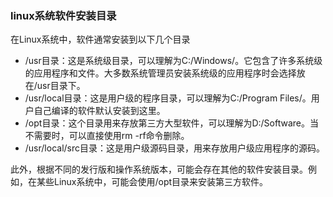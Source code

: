 ### linux系统软件安装目录
在Linux系统中，软件通常安装到以下几个目录
- /usr目录：这是系统级目录，可以理解为C:/Windows/。它包含了许多系统级的应用程序和文件。大多数系统管理员安装系统级的应用程序时会选择放在/usr目录下。
- /usr/local目录：这是用户级的程序目录，可以理解为C:/Program Files/。用户自己编译的软件默认安装到这里。
- /opt目录：这个目录用来存放第三方大型软件，可以理解为D:/Software。当不需要时，可以直接使用rm -rf命令删除。
- /usr/local/src目录：这是用户级源码目录，用来存放用户级应用程序的源码。

此外，根据不同的发行版和操作系统版本，可能会存在其他的软件安装目录。例如，在某些Linux系统中，可能会使用/opt目录来安装第三方软件。